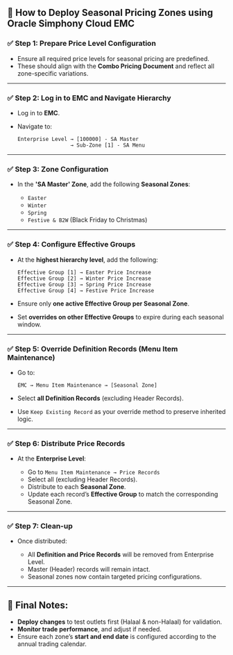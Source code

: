 ## 🧩 How to Deploy Seasonal Pricing Zones using Oracle Simphony Cloud EMC

### ✅ **Step 1: Prepare Price Level Configuration**

* Ensure all required price levels for seasonal pricing are predefined.
* These should align with the **Combo Pricing Document** and reflect all zone-specific variations.

---

### ✅ **Step 2: Log in to EMC and Navigate Hierarchy**

* Log in to **EMC**.
* Navigate to:

  ```
  Enterprise Level → [100000] - SA Master
                   → Sub-Zone [1] - SA Menu
  ```

---

### ✅ **Step 3: Zone Configuration**

* In the **'SA Master' Zone**, add the following **Seasonal Zones**:

  * `Easter`
  * `Winter`
  * `Spring`
  * `Festive & B2W` (Black Friday to Christmas)

---

### ✅ **Step 4: Configure Effective Groups**

* At the **highest hierarchy level**, add the following:

  ```
  Effective Group [1] → Easter Price Increase
  Effective Group [2] → Winter Price Increase
  Effective Group [3] → Spring Price Increase
  Effective Group [4] → Festive Price Increase
  ```
* Ensure only **one active Effective Group per Seasonal Zone**.
* Set **overrides on other Effective Groups** to expire during each seasonal window.

---

### ✅ **Step 5: Override Definition Records (Menu Item Maintenance)**

* Go to:

  ```
  EMC → Menu Item Maintenance → [Seasonal Zone]
  ```
* Select **all Definition Records** (excluding Header Records).
* Use `Keep Existing Record` as your override method to preserve inherited logic.

---

### ✅ **Step 6: Distribute Price Records**

* At the **Enterprise Level**:

  * Go to `Menu Item Maintenance → Price Records`
  * Select all (excluding Header Records).
  * Distribute to each **Seasonal Zone**.
  * Update each record’s **Effective Group** to match the corresponding Seasonal Zone.

---

### ✅ **Step 7: Clean-up**

* Once distributed:

  * All **Definition and Price Records** will be removed from Enterprise Level.
  * Master (Header) records will remain intact.
  * Seasonal zones now contain targeted pricing configurations.

---

## 📌 Final Notes:

* **Deploy changes** to test outlets first (Halaal & non-Halaal) for validation.
* **Monitor trade performance**, and adjust if needed.
* Ensure each zone’s **start and end date** is configured according to the annual trading calendar.


